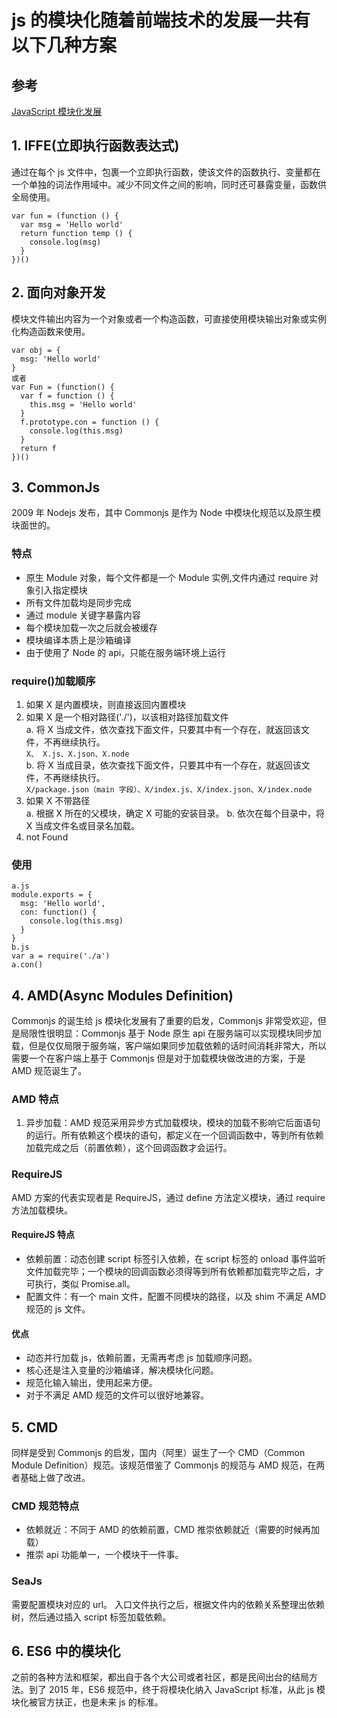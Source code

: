 # js 的模块化随着前端技术的发展一共有以下几种方案

## 参考

[JavaScript 模块化发展](https://segmentfault.com/a/1190000015302578)

## 1. IFFE(立即执行函数表达式)

通过在每个 js 文件中，包裹一个立即执行函数，使该文件的函数执行、变量都在一个单独的词法作用域中。减少不同文件之间的影响，同时还可暴露变量，函数供全局使用。

```[js]
var fun = (function () {
  var msg = 'Hello world'
  return function temp () {
    console.log(msg)
  }
})()
```

## 2. 面向对象开发

模块文件输出内容为一个对象或者一个构造函数，可直接使用模块输出对象或实例化构造函数来使用。

```[js]
var obj = {
  msg: 'Hello world'
}
或者
var Fun = (function() {
  var f = function () {
    this.msg = 'Hello world'
  }
  f.prototype.con = function () {
    console.log(this.msg)
  }
  return f
})()
```

## 3. CommonJs

2009 年 Nodejs 发布，其中 Commonjs 是作为 Node 中模块化规范以及原生模块面世的。

### 特点

- 原生 Module 对象，每个文件都是一个 Module 实例,文件内通过 require 对象引入指定模块
- 所有文件加载均是同步完成
- 通过 module 关键字暴露内容
- 每个模块加载一次之后就会被缓存
- 模块编译本质上是沙箱编译
- 由于使用了 Node 的 api，只能在服务端环境上运行

### require()加载顺序

1. 如果 X 是内置模块，则直接返回内置模块
2. 如果 X 是一个相对路径('./')，以该相对路径加载文件  
    a. 将 X 当成文件，依次查找下面文件，只要其中有一个存在，就返回该文件，不再继续执行。  
    `X、 X.js、X.json、X.node`  
    b. 将 X 当成目录，依次查找下面文件，只要其中有一个存在，就返回该文件，不再继续执行。  
   `X/package.json（main 字段）、X/index.js、X/index.json、X/index.node`
3. 如果 X 不带路径  
   a. 根据 X 所在的父模块，确定 X 可能的安装目录。
   b. 依次在每个目录中，将 X 当成文件名或目录名加载。
4. not Found

### 使用

```[js]
a.js
module.exports = {
  msg: 'Hello world',
  con: function() {
    console.log(this.msg)
  }
}
b.js
var a = require('./a')
a.con()
```

## 4. AMD(Async Modules Definition)

Commonjs 的诞生给 js 模块化发展有了重要的启发，Commonjs 非常受欢迎，但是局限性很明显：Commonjs 基于 Node 原生 api 在服务端可以实现模块同步加载，但是仅仅局限于服务端，客户端如果同步加载依赖的话时间消耗非常大，所以需要一个在客户端上基于 Commonjs 但是对于加载模块做改进的方案，于是 AMD 规范诞生了。

### AMD 特点

1. 异步加载：AMD 规范采用异步方式加载模块，模块的加载不影响它后面语句的运行。所有依赖这个模块的语句，都定义在一个回调函数中，等到所有依赖加载完成之后（前置依赖），这个回调函数才会运行。

### RequireJS

AMD 方案的代表实现者是 RequireJS，通过 define 方法定义模块，通过 require 方法加载模块。

#### RequireJS 特点

- 依赖前置：动态创建 script 标签引入依赖，在 script 标签的 onload 事件监听文件加载完毕；一个模块的回调函数必须得等到所有依赖都加载完毕之后，才可执行，类似 Promise.all。
- 配置文件：有一个 main 文件，配置不同模块的路径，以及 shim 不满足 AMD 规范的 js 文件。

#### 优点

- 动态并行加载 js，依赖前置，无需再考虑 js 加载顺序问题。
- 核心还是注入变量的沙箱编译，解决模块化问题。
- 规范化输入输出，使用起来方便。
- 对于不满足 AMD 规范的文件可以很好地兼容。

## 5. CMD

同样是受到 Commonjs 的启发，国内（阿里）诞生了一个 CMD（Common Module Definition）规范。该规范借鉴了 Commonjs 的规范与 AMD 规范，在两者基础上做了改进。

### CMD 规范特点

- 依赖就近：不同于 AMD 的依赖前置，CMD 推崇依赖就近（需要的时候再加载）
- 推崇 api 功能单一，一个模块干一件事。

### SeaJs

需要配置模块对应的 url。
入口文件执行之后，根据文件内的依赖关系整理出依赖树，然后通过插入 script 标签加载依赖。

## 6. ES6 中的模块化

之前的各种方法和框架，都出自于各个大公司或者社区，都是民间出台的结局方法。到了 2015 年，ES6 规范中，终于将模块化纳入 JavaScript 标准，从此 js 模块化被官方扶正，也是未来 js 的标准。
